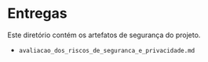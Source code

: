 # Entregas

Este diretório contém os artefatos de segurança do projeto.

- `avaliacao_dos_riscos_de_seguranca_e_privacidade.md`
